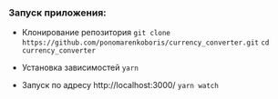 ### Запуск приложения:

- Клонирование репозитория
```git clone https://github.com/ponomarenkoboris/currency_converter.git```
```cd currency_converter```

- Установка зависимостей
```yarn```

- Запуск по адресу http://localhost:3000/
```yarn watch```